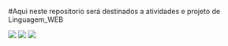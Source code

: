 #Aqui neste repositorio será destinados a atividades e projeto de Linguagem_WEB
<div><img src="https://encrypted-tbn0.gstatic.com/images?q=tbn:ANd9GcQRHLCY4nSskPsU78fiTOpkmWGDk5QiRZk7bA&usqp=CAU"> <img src="https://encrypted-tbn0.gstatic.com/images?q=tbn:ANd9GcRCBavr1Xr1wgxENlrF8fXGJYd710FHvzE7dg&usqp=CAU"> <img src="https://encrypted-tbn0.gstatic.com/images?q=tbn:ANd9GcQUNsvnNld9DVODqZTEhpP0CQG_YjuM0O1MEA&usqp=CAU">
